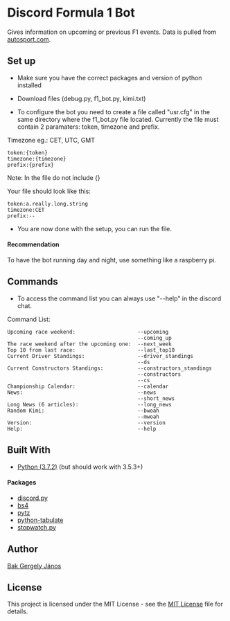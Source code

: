 ﻿# Discord Formula 1 Bot

Gives information on upcoming or previous F1 events. 
Data is pulled from [autosport.com](https://www.autosport.com/f1).

## Set up

- Make sure you have the correct packages and version of python installed

- Download files (debug.py, f1_bot.py, kimi.txt)

- To configure the bot you need to create a file called "usr.cfg" in the same directory where the f1_bot.py file located. Currently the file must contain 2 paramaters: token, timezone and prefix.

Timezone eg.: CET, UTC, GMT

```
token:{token}
timezone:{timezone}
prefix:{prefix}
```

Note: In the file do not include {}

Your file should look like this:
```
token:a.really.long.string
timezone:CET
prefix:--
```

- You are now done with the setup, you can run the file.

#### Recommendation

To have the bot running day and night, use something like a raspberry pi.

## Commands

- To access the command list you can always use "--help" in the discord chat.

Command List:
```
Upcoming race weekend:                    --upcoming
                                          --coming_up
The race weekend after the upcoming one:  --next_week
Top 10 from last race:                    --last_top10
Current Driver Standings:                 --driver_standings
                                          --ds
Current Constructors Standings:           --constructors_standings
                                          --constructors
                                          --cs
Championship Calendar:                    --calendar
News:                                     --news
                                          --short_news
Long News (6 articles):                   --long_news
Random Kimi:                              --bwoah
                                          --mwoah
Version:                                  --version
Help:                                     --help
```

## Built With

- [Python (3.7.2)](https://www.python.org) (but should work with 3.5.3+)

#### Packages

* [discord.py](https://github.com/Rapptz/discord.py)
* [bs4](https://www.crummy.com/software/BeautifulSoup/bs4/doc/)
* [pytz](https://pypi.org/project/pytz/)
* [python-tabulate](https://github.com/gregbanks/python-tabulate)
* [stopwatch.py](https://pypi.org/project/stopwatch.py/)


## Author

[Bak Gergely János](https://github.com/weyh)

## License
This project is licensed under the MIT License - see the [MIT License](LICENSE) file for details.

